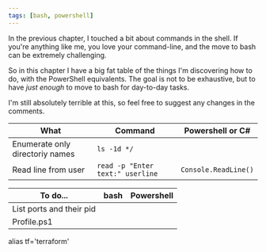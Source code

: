 ```yaml
---
tags: [bash, powershell]
---
```


In the previous chapter, I touched a bit about commands in the shell. If you're anything like me, you love your command-line, and the move to bash can be extremely challenging.

So in this chapter I have a big fat table of the things I'm discovering how to do, with the PowerShell equivalents. The goal is not to be exhaustive, but to have *just enough* to move to bash for day-to-day tasks.

I'm still absolutely terrible at this, so feel free to suggest any changes in the comments.

| What | Command | Powershell or C# |
| ---  | ---     | ---              |
| Enumerate only directoriy names | `ls -1d */` |
| Read line from user | `read -p "Enter text:" userline` | `Console.ReadLine()` |


| To do... | bash | Powershell |
| ---      | ---  | ---        |
| List ports and their pid |
| Profile.ps1 | 

alias tf='terraform'